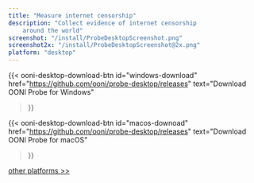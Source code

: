 ```yaml
---
title: "Measure internet censorship"
description: "Collect evidence of internet censorship
    around the world"
screenshot: "/install/ProbeDesktopScreenshot.png"
screenshot2x: "/install/ProbeDesktopScreenshot@2x.png"
platform: "desktop"
---
```


{{< ooni-desktop-download-btn 
    id="windows-download"
    href="https://github.com/ooni/probe-desktop/releases"
    text="Download OONI Probe for Windows" 
>}}

{{< ooni-desktop-download-btn
    id="macos-downoad"
    href="https://github.com/ooni/probe-desktop/releases"
    text="Download OONI Probe for macOS"
>}}

[other platforms >>](/install/all)
